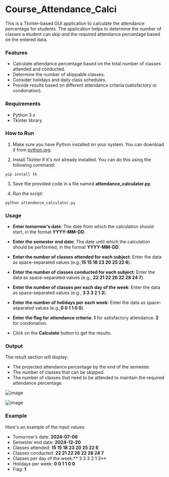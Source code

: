 # Course_Attendance_Calci

This is a Tkinter-based GUI application to calculate the attendance percentage for students. The application helps to determine the number of classes a student can skip and the required attendance percentage based on the entered data.

### Features
- Calculate attendance percentage based on the total number of classes attended and conducted.
- Determine the number of skippable classes.
- Consider holidays and daily class schedules.
- Provide results based on different attendance criteria (satisfactory or condonation).
### Requirements
- Python 3.x
- Tkinter library
### How to Run
1. Make sure you have Python installed on your system. You can download it from [python.org](python.org).

2. Install Tkinter if it's not already installed. You can do this using the following command:
```
pip install tk
```
3. Save the provided code in a file named **attendance_calculator.py**.

4. Run the script:
```
python attendance_calculator.py
```
### Usage
- **Enter tomorrow's date**: The date from which the calculation should start, in the format **YYYY-MM-DD**.

- **Enter the semester end date**: The date until which the calculation should be performed, in the format **YYYY-MM-DD**.

- **Enter the number of classes attended for each subject**: Enter the data as space-separated values (e.g.,**15 15 18 23 20 25 22 6**).

- **Enter the number of classes conducted for each subject**: Enter the data as space-separated values (e.g., **22 21 22 26 22 28 24 7**).

- **Enter the number of classes per each day of the week**: Enter the data as space-separated values (e.g., **3 3 3 2 1 3**).

- **Enter the number of holidays per each week**: Enter the data as space-separated values (e.g.,**0 0 1 1 0 0**).

- **Enter the flag for attendance criteria:**
    **1** for satisfactory attendance.
    **2** for condonation.
- Click on the **Calculate** button to get the results.

### Output
The result section will display:

- The projected attendance percentage by the end of the semester.
- The number of classes that can be skipped.
- The number of classes that need to be attended to maintain the required attendance percentage.

![image](https://github.com/Abhighna-2207/Course_Attendance_Calci/assets/151511020/2b1fd4e5-2ec7-4de4-8937-18f4694be7f3)

![image](https://github.com/Abhighna-2207/Course_Attendance_Calci/assets/151511020/d1d17f7d-5895-4e83-84e8-dd8f0a04e18f)


### Example
Here's an example of the input values:

- Tomorrow's date: **2024-07-06**
- Semester end date: **2024-12-20**
- Classes attended: **15 15 18 23 20 25 22 6**
- Classes conducted: **22 21 22 26 22 28 24 7**
- Classes per day of the week:** 3 3 3 2 1 3**
- Holidays per week: **0 0 1 1 0 0**
- Flag: **1**

